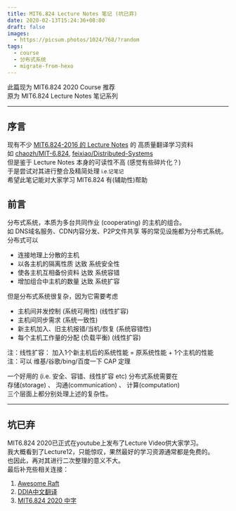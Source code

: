 ```yaml
---
title: MIT6.824 Lecture Notes 笔记 (坑已弃)
date: 2020-02-13T15:24:36+08:00
draft: false
images: 
  - https://picsum.photos/1024/768/?random
tags: 
  - course
  - 分布式系统
  - migrate-from-hexo
---
```


此篇现为 MIT6.824 2020 Course 推荐\
原为 MIT6.824 Lecture Notes 笔记系列

---

## 序言
现有不少 [MIT6.824-2016 的 Lecture Notes](http://nil.csail.mit.edu/6.824/2016/schedule.html) 的 高质量翻译学习资料\
如 [chaozh/MIT-6.824](https://github.com/chaozh/MIT-6.824/issues), [feixiao/Distributed-Systems](https://github.com/feixiao/Distributed-Systems)\
但是鉴于 Lecture Notes 本身的可读性不高 (感觉有些碎片化？)\
于是尝试对其进行整合及精简处理 <small>i.e.记笔记</small>\
希望此笔记能对大家学习 MIT6.824 有(辅助性)帮助

## 前言
分布式系统，本质为多台共同作业 (cooperating) 的主机的组合。\
如 DNS域名服务、CDN内容分发、P2P文件共享 等的常见设施都为分布式系统。\
分布式可以
- 连接地理上分散的主机 
- 以各主机的隔离性质 达致 系统安全性 
- 使各主机互相备份资料 达致 系统容错
- 增加组合中主机的数量 达致 系统扩容

但是分布式系统很复杂，因为它需要考虑
- 主机间并发控制 (系统可用性) (线性扩容)
- 主机间同步需求 (系统一致性)
- 新主机加入、旧主机报错/当机/恢复 (系统容错性)
- 每个主机工作量的分配 (负载平衡) (线性扩容)

注：线性扩容： 加入1个新主机后的系统性能 = 原系统性能 + 1个主机的性能\
注：可以 维基/谷歌/bing/百度一下 CAP 定理

一个好用的 (i.e. 安全、容错、线性扩容 etc) 分布式系统需要在\
存储(storage) 、 沟通(communication) 、 计算(computation)\
三个层面上都分别处理上述的复杂性。

---

## 坑已弃
MIT6.824 2020已正式在youtube上发布了Lecture Video供大家学习。\
我大概看到了Lecture12，只能惊叹，果然最好的学习资源通常都是免费的。\
也因此，再对其进行二次整理的意义不大。\
最后补充些相关连接：

1. [Awesome Raft](https://raft.github.io/)
2. [DDIA中文翻译](https://github.com/Vonng/ddia)
3. [MIT6.824 2020 中字](https://github.com/ivanallen/thor)